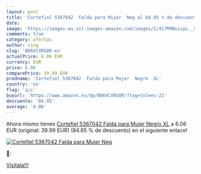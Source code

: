 ```yaml
---
layout: post
title: 'Cortefiel 5367042  Falda para Mujer  Neg al 84.85 % de descuento'
date: 
image: 'https://images-eu.ssl-images-amazon.com/images/I/417M9BuicpL._SL200_.jpg'
comments: true
category: ofertas
author: ring
slug: 'B06XCXRG8R-es'
actualPrice: 6.06 EUR
currency: EUR
price: 6.06
comparePrice: 39.99 EUR
prodname: 'Cortefiel 5367042  Falda para Mujer  Negro  XL'
country: 'es'
flag: '🇪🇸'
buyurl: 'https://www.amazon.es/dp/B06XCXRG8R/?tag=tolees-21'
descuento: '84.85'
average: '6.06'
---
```


Ahora mismo tienes [Cortefiel 5367042  Falda para Mujer  Negro  XL](https://www.amazon.es/dp/B06XCXRG8R/?tag=tolees-21) a 6.06 EUR (original: 39.99 EUR) (84.85 %  de descuento) en el siguiente enlace!

[![Cortefiel 5367042  Falda para Mujer  Neg](https://images-eu.ssl-images-amazon.com/images/I/417M9BuicpL._SL200_.jpg)](https://www.amazon.es/dp/B06XCXRG8R/?tag=tolees-21)

🔎:


[Visítala!!!](https://www.amazon.es/dp/B06XCXRG8R/?tag=tolees-21)
